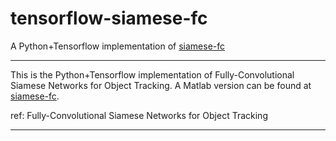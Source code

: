# tensorflow-siamese-fc
A Python+Tensorflow implementation of [siamese-fc](https://github.com/bertinetto/siamese-fc)

- - - -
This is the Python+Tensorflow implementation of Fully-Convolutional Siamese Networks for Object Tracking.
A Matlab version can be found at [siamese-fc](https://github.com/bertinetto/siamese-fc).

ref: Fully-Convolutional Siamese Networks for Object Tracking
- - - -
